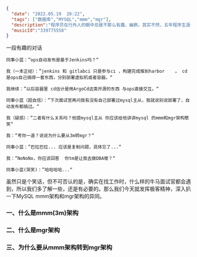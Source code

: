 ```json
{
  "date": "2022.05.19  20:22",
  "tags": ["数据库","MYSQL","mmm","mgr"],
  "description":"程序员在行外人的眼中总是不那么有趣、幽默。其实不然，五年程序生涯也算接触过不少程序员，发现其实程序员群体是一群有趣、单纯的人，相处很容易、也很舒服。这不日常聊天也不忘聊技术的宅男，被我硬掰都掰不弯~哈哈",
  "musicId":"339775558"
}

```



一段有趣的对话

    同事小蓝：”ops自动发布是基于Jenkins吗？“
    
    我（一本正经）：”jenkins 和 gitlabci 只是参与ci ，构建完成推到harbor    。 cd是ops自己搞得一套东西，分别部署虚拟机或者容器。“
    
    我继续：”以后容器里 cd估计是用ArgoCd这类开源的东西 与ops直接交互。“
    
    同事小蓝（超自信）：”下次面试官再问我有没有自己部署过mysql主从，我就说别说部署了，自动发布都搞过。“
    
    我（疑惑）：”二者有什么关系吗？他提mysql主从 你应该给他讲讲mysql 的mmm和mgr架构憨笑“
    
    我：”考你一道？说说为什么要从3m转mgr？“
    
    同事小蓝：”巴拉巴拉... 应该是复制问题，具体忘了...“
    
    我：”NoNoNo，你应该回答  你tm是让我去做DBA嚒？“
    
    同事小蓝(哭笑)：”哈哈哈哈...“
虽然只是个笑话，但不可否认的是，确实在找工作时，什么样的牛马面试官都会遇到，所以我们多了解一些，还是有必要的。那么我们今天就发挥极客精神，深入扒一下MySQL mmm架构和mgr架构的异同。



### 一、什么是mmm(3m)架构

### 二、什么是mgr架构

### 三、为什么要从mmm架构转到mgr架构

